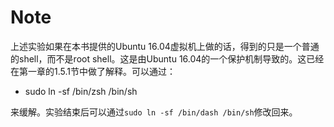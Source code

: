 # Note

上述实验如果在本书提供的Ubuntu 16.04虚拟机上做的话，得到的只是一个普通的shell，而不是root shell。这是由Ubuntu 16.04的一个保护机制导致的。这已经在第一章的1.5.1节中做了解释。可以通过：

+ sudo ln -sf /bin/zsh /bin/sh

来缓解。实验结束后可以通过`sudo ln -sf /bin/dash /bin/sh`修改回来。
